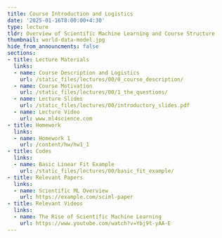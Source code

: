 ```yaml
---
title: Course Introduction and Logistics
date: '2025-01-16T8:00:00+4:30'
type: lecture
tldr: Overview of Scientific Machine Learning and Course Structure
thumbnail: world-data-model.jpg
hide_from_announcments: false
sections:
- title: Lecture Materials
  links:
  - name: Course Description and Logistics
    url: /static_files/lectures/00/0_course_description/
  - name: Course Motivation
    url: /static_files/lectures/00/1_the_questions/
  - name: Lecture Slides
    url: /static_files/lectures/00/introductory_slides.pdf
  - name: Lecture Video
    url: www.ml4science.com
- title: Homework
  links:
  - name: Homework 1
    url: /content/hw/hw1_1
- title: Codes
  links:
  - name: Basic Linear Fit Example
    url: /static_files/lectures/00/basic_fit_example/
- title: Relevant Papers
  links:
  - name: Scientific ML Overview
    url: https://example.com/sciml-paper
- title: Relevant Videos
  links:
  - name: The Rise of Scientific Machine Learning
    url: https://www.youtube.com/watch?v=Ybj9t-yAA-E
---
```

